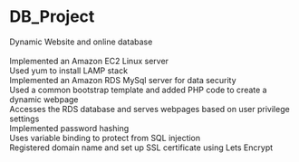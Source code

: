 # DB_Project
Dynamic Website and online database <br><br>
Implemented an Amazon EC2 Linux server <br>
Used yum to install LAMP stack <br>
Implemented an Amazon RDS MySql server for data security <br>
Used a common bootstrap template and added PHP code to create a dynamic webpage <br>
Accesses the RDS database and serves webpages based on user privilege settings <br>
Implemented password hashing <br>
Uses variable binding to protect from SQL injection <br>
Registered domain name and set up SSL certificate using Lets Encrypt<br>
